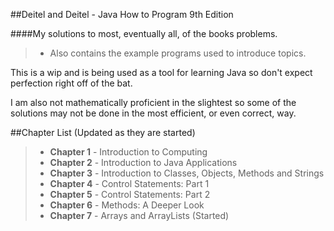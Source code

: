 ##Deitel and Deitel - Java How to Program 9th Edition

####My solutions to most, eventually all, of the books problems.
> - Also contains the example programs used to introduce topics.

This is a wip and is being used as a tool for learning Java so don't expect
perfection right off of the bat.

I am also not mathematically proficient in the slightest so some of the
solutions may not be done in the most efficient, or even correct, way.

##Chapter List (Updated as they are started)

> - **Chapter 1** - Introduction to Computing
> - **Chapter 2** - Introduction to Java Applications
> - **Chapter 3** - Introduction to Classes, Objects, Methods and Strings
> - **Chapter 4** - Control Statements: Part 1
> - **Chapter 5** - Control Statements: Part 2
> - **Chapter 6** - Methods: A Deeper Look
> - **Chapter 7** - Arrays and ArrayLists (Started)
